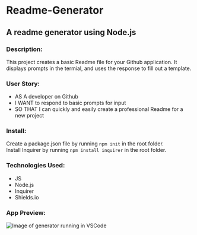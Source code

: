 # Readme-Generator
## A readme generator using Node.js

### Description:
This project creates a basic Readme file for your Github application. It displays prompts in the termial, and uses the response to fill out a template. 

### User Story:
- AS A developer on Github
- I WANT to respond to basic prompts for input
- SO THAT I can quickly and easily create a professional Readme for a new project

### Install:
Create a package.json file by running `npm init` in the root folder.<br>
Install Inquirer by running `npm install inquirer` in the root folder.

### Technologies Used:
- JS
- Node.js
- Inquirer
- Shields.io

### App Preview:
![Image of generator running in VSCode](./assets/preview.png)<br>
<!-- [Video of the app running in VSCode](./assets/video.???????????????) -->